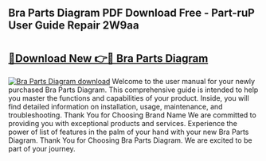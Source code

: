 ## Bra Parts Diagram PDF Download Free - Part-ruP User Guide Repair 2W9aa

# <h2><a href="http://dfi0xx.blite.top/?on=Bra+Parts+Diagram">🔗Download New 👉🔴 Bra Parts Diagram</a></h2>

[![Bra Parts Diagram download](https://i.imgur.com/lujVjoI.png)](http://dfi0xx.blite.top/?on=Bra+Parts+Diagram)
Welcome to the user manual for your newly purchased Bra Parts Diagram. This comprehensive guide is intended to help you master the functions and capabilities of your product. Inside, you will find detailed information on installation, usage, maintenance, and troubleshooting. Thank You for Choosing Brand Name We are committed to providing you with exceptional products and services. Experience the power of list of features in the palm of your hand with your new Bra Parts Diagram. Thank You for Choosing Bra Parts Diagram. We are excited to be part of your journey.
